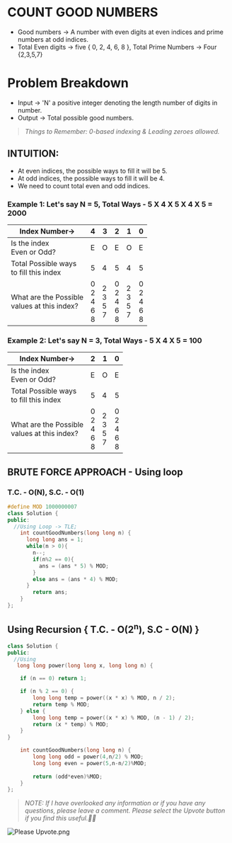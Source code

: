 
# COUNT GOOD NUMBERS
- Good numbers -> A number with even digits at even indices and prime numbers at odd indices.
- Total Even digits -> five { 0, 2, 4, 6, 8 }, Total Prime Numbers -> Four {2,3,5,7} 

# Problem Breakdown
- Input -> 'N' a positive integer denoting the length number of digits in number.
- Output -> Total possible good numbers.
> *Things to Remember: 0-based indexing & Leading zeroes allowed.*  
## INTUITION:
- At even indices, the possible ways to fill it will be 5.
- At odd indices, the possible ways to fill it will be 4.
- We need to count total even and odd indices.

### Example 1: Let's say N = 5, Total Ways - 5 X 4 X 5 X 4 X 5 = 2000

|Index Number->|4|3|2|1|0|
|-|-|-|-|-|-|
|Is the index <br>Even or Odd? |E|O|E|O|E|
|Total Possible ways<br> to fill this index|5|4|5|4|5| 
|What are the Possible <br>values at this index?|0<br> 2<br> 4<br> 6<br> 8|2<br> 3<br> 5<br>7|0 <br>2<br> 4<br> 6<br> 8|2<br> 3<br> 5<br>7|0 <br>2<br> 4<br> 6<br> 8|


### Example 2: Let's say N = 3, Total Ways - 5 X 4 X 5 = 100

|Index Number->|2|1|0|
|-|-|-|-|
|Is the index <br>Even or Odd? |E|O|E|
|Total Possible ways<br> to fill this index|5|4|5| 
|What are the Possible <br>values at this index?|0 <br>2<br> 4<br> 6<br> 8|2<br> 3<br> 5<br>7|0 <br> 2<br> 4<br> 6<br> 8|

## BRUTE FORCE APPROACH - Using loop 
### T.C. - O(N), S.C. - O(1)

```cpp
#define MOD 1000000007 
class Solution {
public:
  //Using Loop -> TLE;
    int countGoodNumbers(long long n) {
      long long ans = 1;
      while(n > 0){
        n--;
        if(n%2 == 0){
          ans = (ans * 5) % MOD;
        }
        else ans = (ans * 4) % MOD;
      }
        return ans;  
    }
};
```
## Using Recursion { T.C. - O(2<sup>n</sup>), S.C - O(N) }
```cpp
class Solution {
public:
  //Using
   long long power(long long x, long long n) {

    if (n == 0) return 1;

    if (n % 2 == 0) {
        long long temp = power((x * x) % MOD, n / 2);
        return temp % MOD;
    } else {
        long long temp = power((x * x) % MOD, (n - 1) / 2);
        return (x * temp) % MOD;
    }
}

    int countGoodNumbers(long long n) {
        long long odd = power(4,n/2) % MOD; 
        long long even = power(5,n-n/2)%MOD;
        
        return (odd*even)%MOD;
    }
};
```


> *NOTE: If I have overlooked any information or if you have any questions, please leave a comment. Please select the Upvote button if you find this useful.🙏✨*

![Please Upvote.png](https://assets.leetcode.com/users/images/d2694b8b-cafd-4253-b40a-6ad4485dda7b_1687511263.672226.png)

